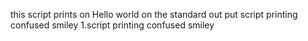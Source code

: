 this script prints on Hello world on the standard out put
script printing confused smiley
1.script printing confused smiley
